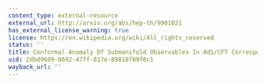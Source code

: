 ```yaml
---
content_type: external-resource
external_url: http://arxiv.org/abs/hep-th/9901021
has_external_license_warning: true
license: https://en.wikipedia.org/wiki/All_rights_reserved
status: ''
title: Conformal Anomaly Of Submanifold Observables In AdS/CFT Correspondence
uid: 2dbd9609-0692-47ff-817e-89818f89f8c1
wayback_url: ''
---
```

